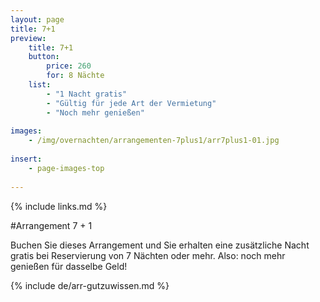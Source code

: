 ```yaml
---
layout: page
title: 7+1
preview: 
    title: 7+1
    button:
        price: 260
        for: 8 Nächte
    list:
        - "1 Nacht gratis"
        - "Gültig für jede Art der Vermietung"
        - "Noch mehr genießen"
        
images:
    - /img/overnachten/arrangementen-7plus1/arr7plus1-01.jpg
    
insert:
    - page-images-top
    
---
```


{% include links.md %}


#Arrangement 7 + 1

Buchen Sie dieses Arrangement und Sie erhalten eine zusätzliche Nacht gratis bei Reservierung von 7 Nächten oder mehr. Also: noch mehr genießen für dasselbe Geld!  
    
{% include de/arr-gutzuwissen.md %}

